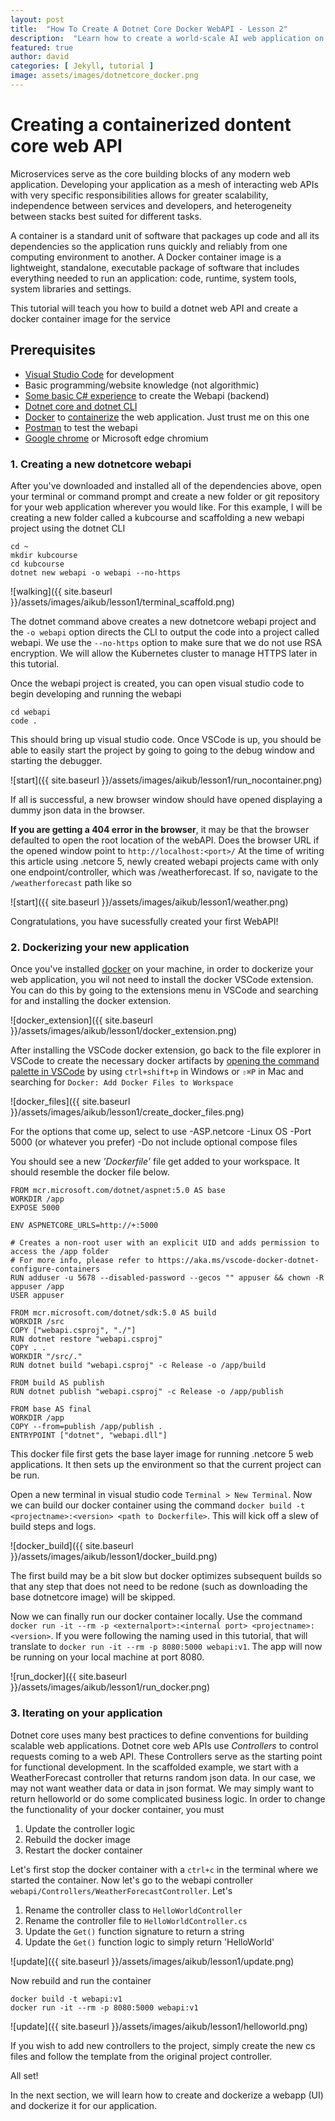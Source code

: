 ```yaml
---
layout: post
title:  "How To Create A Dotnet Core Docker WebAPI - Lesson 2"
description:  "Learn how to create a world-scale AI web application on Kubernetes using Angular, ASP.net, Azure Functions, C#, and Python"
featured: true
author: david
categories: [ Jekyll, tutorial ]
image: assets/images/dotnetcore_docker.png
---
```


# Creating a containerized dontent core web API
Microservices serve as the core building blocks of any modern web application. Developing your application as a mesh of interacting web APIs with very specific responsibilities allows for greater scalability, independence between services and developers, and heterogeneity between stacks best suited for different tasks.

A container is a standard unit of software that packages up code and all its dependencies so the application runs quickly and reliably from one computing environment to another. A Docker container image is a lightweight, standalone, executable package of software that includes everything needed to run an application: code, runtime, system tools, system libraries and settings.

This tutorial will teach you how to build a dotnet web API and create a docker container image for the service

## Prerequisites
+  [Visual Studio Code](https://code.visualstudio.com/download) for development
+  Basic programming/website knowledge (not algorithmic)
+  [Some basic C# experience](https://docs.microsoft.com/en-us/dotnet/csharp/tour-of-csharp/tutorials/hello-world?tutorial-step=1) to create the Webapi (backend)
+  [Dotnet core and dotnet CLI](https://dotnet.microsoft.com/download/dotnet/3.1)
+  [Docker](https://docs.docker.com/get-docker/) to [containerize](https://cloud.google.com/containers#:~:text=Containerization%20provides%20a%20clean%20separation,configurations%20specific%20to%20the%20app.) the web application. Just trust me on this one
+  [Postman](https://www.postman.com/downloads/) to test the webapi
+  [Google chrome](https://www.google.com/chrome/) or Microsoft edge chromium

### 1. Creating a new dotnetcore webapi
After you've downloaded and installed all of the dependencies above, open your terminal or command prompt and create a new folder or git repository for your web application wherever you would like. For this example, I will be creating a new folder called a kubcourse and scaffolding a new webapi project using the dotnet CLI

```shell
cd ~
mkdir kubcourse
cd kubcourse
dotnet new webapi -o webapi --no-https
```

![walking]({{ site.baseurl }}/assets/images/aikub/lesson1/terminal_scaffold.png)

The dotnet command above creates a new dotnetcore webapi project and the `-o webapi` option directs the CLI to output the code into a project called webapi. We use the `--no-https` option to make sure that we do not use RSA encryption. We will allow the Kubernetes cluster to manage HTTPS later in this tutorial.

Once the webapi project is created, you can open visual studio code to begin developing and running the webapi

```shell
cd webapi
code .
```

This should bring up visual studio code. Once VSCode is up, you should be able to easily start the project by going to going to the debug window and starting the debugger.

![start]({{ site.baseurl }}/assets/images/aikub/lesson1/run_nocontainer.png)

If all is successful, a new browser window should have opened displaying a dummy json data in the browser.

**If you are getting a 404 error in the browser**, it may be that the browser defaulted to open the root location of the webAPI. Does the browser URL if the opened window point to `http://localhost:<port>/` At the time of writing this article using .netcore 5, newly created webapi projects came with only one endpoint/controller, which was /weatherforecast. If so, navigate to the `/weatherforecast` path like so

![start]({{ site.baseurl }}/assets/images/aikub/lesson1/weather.png)

Congratulations, you have sucessfully created your first WebAPI!

### 2. Dockerizing your new application
Once you've installed [docker](#Prerequisites) on your machine, in order to dockerize your web application, you wil not need to install the docker VSCode extension. You can do this by going to the extensions menu in VSCode and searching for and installing the docker extension.

![docker_extension]({{ site.baseurl }}/assets/images/aikub/lesson1/docker_extension.png)

After installing the VSCode docker extension, go back to the file explorer in VSCode to create the necessary docker artifacts by [opening the command palette in VSCode](https://code.visualstudio.com/docs/getstarted/userinterface#_command-palette) by using `ctrl+shift+p` in Windows or `⇧⌘P` in Mac and searching for `Docker: Add Docker Files to Workspace`

![docker_files]({{ site.baseurl }}/assets/images/aikub/lesson1/create_docker_files.png)

For the options that come up, select to use
-ASP.netcore
-Linux OS
-Port 5000 (or whatever you prefer)
-Do not include optional compose files

You should see a new *'Dockerfile'* file get added to your workspace. It should resemble the docker file below.

```docker
FROM mcr.microsoft.com/dotnet/aspnet:5.0 AS base
WORKDIR /app
EXPOSE 5000

ENV ASPNETCORE_URLS=http://+:5000

# Creates a non-root user with an explicit UID and adds permission to access the /app folder
# For more info, please refer to https://aka.ms/vscode-docker-dotnet-configure-containers
RUN adduser -u 5678 --disabled-password --gecos "" appuser && chown -R appuser /app
USER appuser

FROM mcr.microsoft.com/dotnet/sdk:5.0 AS build
WORKDIR /src
COPY ["webapi.csproj", "./"]
RUN dotnet restore "webapi.csproj"
COPY . .
WORKDIR "/src/."
RUN dotnet build "webapi.csproj" -c Release -o /app/build

FROM build AS publish
RUN dotnet publish "webapi.csproj" -c Release -o /app/publish

FROM base AS final
WORKDIR /app
COPY --from=publish /app/publish .
ENTRYPOINT ["dotnet", "webapi.dll"]

```

This docker file first gets the base layer image for running .netcore 5 web applications. It then sets up the environment so that the current project can be run.

Open a new terminal in visual studio code `Terminal > New Terminal`. Now we can build our docker container using the command `docker build -t <projectname>:<version> <path to Dockerfile>`. This will kick off a slew of build steps and logs.

![docker_build]({{ site.baseurl }}/assets/images/aikub/lesson1/docker_build.png)

The first build may be a bit slow but docker optimizes subsequent builds so that any step that does not need to be redone (such as downloading the base dotnetcore image) will be skipped.

Now we can finally run our docker container locally. Use the command `docker run -it --rm -p <externalport>:<internal port> <projectname>:<version>`. If you were following the naming used in this tutorial, that will translate to `docker run -it --rm -p 8080:5000 webapi:v1`. The app will now be running on your local machine at port 8080.

![run_docker]({{ site.baseurl }}/assets/images/aikub/lesson1/run_docker.png)

### 3. Iterating on your application
Dotnet core uses many best practices to define conventions for building scalable web applications. Dotnet core web APIs use *Controllers* to control requests coming to a web API. These Controllers serve as the starting point for functional development. In the scaffolded example, we start with a WeatherForecast controller that returns random json data. In our case, we may not want weather data or data in json format. We may simply want to return helloworld or do some complicated business logic. In order to change the functionality of your docker container, you must
1. Update the controller logic
2. Rebuild the docker image
3. Restart the docker container

Let's first stop the docker container with a `ctrl+c` in the terminal where we started the container. Now let's go to the webapi controller `webapi/Controllers/WeatherForecastController`.
Let's
1. Rename the controller class to `HelloWorldController`
2. Rename the controller file to `HelloWorldController.cs`
3. Update the `Get()` function signature to return a string
3. Update the `Get()` function logic to simply return 'HelloWorld'

![update]({{ site.baseurl }}/assets/images/aikub/lesson1/update.png)

Now rebuild and run the container

```shell
docker build -t webapi:v1
docker run -it --rm -p 8080:5000 webapi:v1
```

![update]({{ site.baseurl }}/assets/images/aikub/lesson1/helloworld.png)

If you wish to add new controllers to the project, simply create the new cs files and follow the template from the original project controller.

All set!

In the next section, we will learn how to create and dockerize a webapp (UI) and dockerize it for our application.